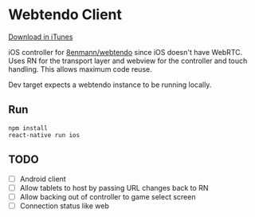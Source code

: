 # Webtendo Client

[Download in iTunes](https://itunes.apple.com/us/app/webtendo/id1180349310)

iOS controller for [8enmann/webtendo](https://github.com/8enmann/webtendo) since iOS doesn't have WebRTC. Uses RN for the transport layer and webview for the controller and touch handling. This allows maximum code reuse.

Dev target expects a webtendo instance to be running locally.

## Run
```
npm install
react-native run ios
```

## TODO
- [ ] Android client
- [ ] Allow tablets to host by passing URL changes back to RN
- [ ] Allow backing out of controller to game select screen
- [ ] Connection status like web
